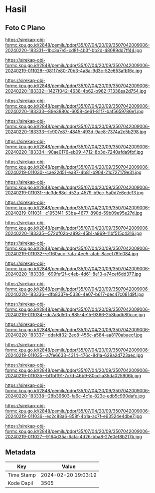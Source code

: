 # Hasil

## Foto C Plano

https://sirekap-obj-formc.kpu.go.id/2848/pemilu/pdpr/35/07/04/20/09/3507042009006-20240220-183331--1bc3a7e5-cd8f-4b3f-bb2d-48089dd7ff44.jpg

https://sirekap-obj-formc.kpu.go.id/2848/pemilu/pdpr/35/07/04/20/09/3507042009006-20240219-011028--08117e80-70b3-4a8a-9d3c-52e653afb16c.jpg

https://sirekap-obj-formc.kpu.go.id/2848/pemilu/pdpr/35/07/04/20/09/3507042009006-20240220-183332--1427f042-4638-4b62-b962-71336ea2d754.jpg

https://sirekap-obj-formc.kpu.go.id/2848/pemilu/pdpr/35/07/04/20/09/3507042009006-20240220-183333--89e3880c-6058-4e61-81f7-baf5659786e1.jpg

https://sirekap-obj-formc.kpu.go.id/2848/pemilu/pdpr/35/07/04/20/09/3507042009006-20240220-183333--fc907e87-4845-493d-9ae8-7374a2e5b298.jpg

https://sirekap-obj-formc.kpu.go.id/2848/pemilu/pdpr/35/07/04/20/09/3507042009006-20240220-183334--90ae0176-eb09-4712-8b3d-7240afda9fbf.jpg

https://sirekap-obj-formc.kpu.go.id/2848/pemilu/pdpr/35/07/04/20/09/3507042009006-20240219-011030--cae22d51-ea87-4b81-b904-21c727179e31.jpg

https://sirekap-obj-formc.kpu.go.id/2848/pemilu/pdpr/35/07/04/20/09/3507042009006-20240219-011031--dc3de88d-d52a-4579-b9cc-5a0d7e6ede13.jpg

https://sirekap-obj-formc.kpu.go.id/2848/pemilu/pdpr/35/07/04/20/09/3507042009006-20240219-011031--c1953f41-53ba-4677-890d-59b09e95e27d.jpg

https://sirekap-obj-formc.kpu.go.id/2848/pemilu/pdpr/35/07/04/20/09/3507042009006-20240220-183335--572df02b-a893-45b1-a969-11bf515c4316.jpg

https://sirekap-obj-formc.kpu.go.id/2848/pemilu/pdpr/35/07/04/20/09/3507042009006-20240219-011032--e1160acc-7afa-4ee5-afab-8acef78fe084.jpg

https://sirekap-obj-formc.kpu.go.id/2848/pemilu/pdpr/35/07/04/20/09/3507042009006-20240220-183336--699fef2f-c4eb-4d61-8e13-a74cef6dd377.jpg

https://sirekap-obj-formc.kpu.go.id/2848/pemilu/pdpr/35/07/04/20/09/3507042009006-20240220-183336--dfb8337e-5336-4e07-b617-dec47c081d9f.jpg

https://sirekap-obj-formc.kpu.go.id/2848/pemilu/pdpr/35/07/04/20/09/3507042009006-20240219-011034--dc7a3d50-c885-4e15-9366-2b8badb80cce.jpg

https://sirekap-obj-formc.kpu.go.id/2848/pemilu/pdpr/35/07/04/20/09/3507042009006-20240220-183337--ddafdf32-2ec8-456c-a584-aa8170abaecf.jpg

https://sirekap-obj-formc.kpu.go.id/2848/pemilu/pdpr/35/07/04/20/09/3507042009006-20240219-011035--a7fe6633-4314-476c-8d1a-629a2d723aec.jpg

https://sirekap-obj-formc.kpu.go.id/2848/pemilu/pdpr/35/07/04/20/09/3507042009006-20240219-011035--bf1bff91-7c7d-46b9-80cd-a35da025906b.jpg

https://sirekap-obj-formc.kpu.go.id/2848/pemilu/pdpr/35/07/04/20/09/3507042009006-20240220-183338--28b39603-fa6c-4c1e-823e-edb5c990dafe.jpg

https://sirekap-obj-formc.kpu.go.id/2848/pemilu/pdpr/35/07/04/20/09/3507042009006-20240219-011036--ec2c88a6-858f-4b1a-ac7f-e63524e4dbe7.jpg

https://sirekap-obj-formc.kpu.go.id/2848/pemilu/pdpr/35/07/04/20/09/3507042009006-20240219-011027--9164d35a-6afa-4d26-bba8-27e0ef8b217b.jpg


## Metadata

| Key        | Value               |
| ---------- | ------------------- |
| Time Stamp | 2024-02-20 19:03:19 |
| Kode Dapil | 3505                |



